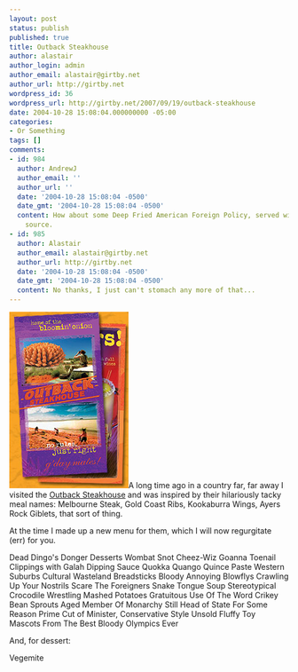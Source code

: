 ```yaml
---
layout: post
status: publish
published: true
title: Outback Steakhouse
author: alastair
author_login: admin
author_email: alastair@girtby.net
author_url: http://girtby.net
wordpress_id: 36
wordpress_url: http://girtby.net/2007/09/19/outback-steakhouse
date: 2004-10-28 15:08:04.000000000 -05:00
categories:
- Or Something
tags: []
comments:
- id: 984
  author: AndrewJ
  author_email: ''
  author_url: ''
  date: '2004-10-28 15:08:04 -0500'
  date_gmt: '2004-10-28 15:08:04 -0500'
  content: How about some Deep Fried American Foreign Policy, served with a Middle-Eastern
    source.
- id: 985
  author: Alastair
  author_email: alastair@girtby.net
  author_url: http://girtby.net
  date: '2004-10-28 15:08:04 -0500'
  date_gmt: '2004-10-28 15:08:04 -0500'
  content: No thanks, I just can't stomach any more of that...
---
```

<img src="/images/outback-steakhouse-menu.jpg" alt="Outback Steakhouse Menu" width="215" height="318" class="lede"/>A long time ago in a country far, far away I visited the <a href="http://www.outback.com/index.asp">Outback Steakhouse</a> and was inspired by their hilariously tacky meal names: Melbourne Steak, Gold Coast Ribs, Kookaburra Wings, Ayers Rock Giblets, that sort of thing.

At the time I made up a new menu for them, which I will now regurgitate (err) for you.

Dead Dingo's Donger Desserts
Wombat Snot Cheez-Wiz
Goanna Toenail Clippings with Galah Dipping Sauce
Quokka Quango Quince Paste
Western Suburbs Cultural Wasteland Breadsticks
Bloody Annoying Blowflys Crawling Up Your Nostrils
Scare The Foreigners Snake Tongue Soup
Stereotypical Crocodile Wrestling Mashed Potatoes
Gratuitous Use Of The Word Crikey Bean Sprouts
Aged Member Of Monarchy Still Head of State For Some Reason
Prime Cut of Minister, Conservative Style
Unsold Fluffy Toy Mascots From The Best Bloody Olympics Ever

And, for dessert:

Vegemite
